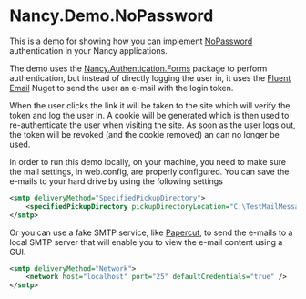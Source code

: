# Nancy.Demo.NoPassword

This is a demo for showing how you can implement [NoPassword](https://nopassword.alexsmolen.com/) authentication in your Nancy applications.

The demo uses the [Nancy.Authentication.Forms](https://github.com/NancyFx/Nancy/wiki/Forms-authentication) package to perform authentication, but instead of directly logging the user in, it uses the [Fluent Email](http://nuget.org/packages/fluent-email) Nuget to send the user an e-mail with the login token.

When the user clicks the link it will be taken to the site which will verify the token and log the user in. A cookie will be generated which is then used to re-authenticate the user when visiting the site. As soon as the user logs out, the token will be revoked (and the cookie removed) an can no longer be used.

In order to run this demo locally, on your machine, you need to make sure the mail settings, in web.config, are properly configured. You can save the e-mails to your hard drive by using the following settings

```xml
<smtp deliveryMethod="SpecifiedPickupDirectory">
	<specifiedPickupDirectory pickupDirectoryLocation="C:\TestMailMessages\" />
</smtp>
```

Or you can use a fake SMTP service, like [Papercut](http://papercut.codeplex.com), to send the e-mails to a local SMTP server that will enable you to view the e-mail content using a GUI.

```xml
<smtp deliveryMethod="Network">
	<network host="localhost" port="25" defaultCredentials="true" />
</smtp>
```